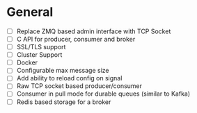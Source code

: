 
# General

- [ ] Replace ZMQ based admin interface with TCP Socket
- [ ]  C API for producer, consumer and broker
- [ ] SSL/TLS support
- [ ] Cluster Support
- [ ] Docker
- [ ] Configurable max message size
- [ ] Add ability to reload config on signal
- [ ] Raw TCP socket based producer/consumer
- [ ] Consumer in pull mode for durable queues (similar to Kafka)
- [ ] Redis based storage for a broker
